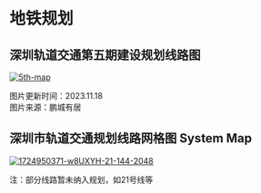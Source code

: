 # 地铁规划

## 深圳轨道交通第五期建设规划线路图

[![5th-map](https://0071.oss-cn-shenzhen.aliyuncs.com/uPic/2024/1725287318-G7wuUB.webp)](https://0071.oss-cn-shenzhen.aliyuncs.com/uPic/2024/1725287336-TXgekJ.jpg)

图片更新时间：2023.11.18  
图片来源：鹏城有居



## 深圳市轨道交通规划线路网格图 System Map

[![1724950371-w8UXYH-21-144-2048](https://0071.oss-cn-shenzhen.aliyuncs.com/uPic/2024/1725287418-HI9gFP.webp)](https://0071.oss-cn-shenzhen.aliyuncs.com/uPic/2024/1725287428-H3fpYb.jpg)

注：部分线路暂未纳入规划，如21号线等
